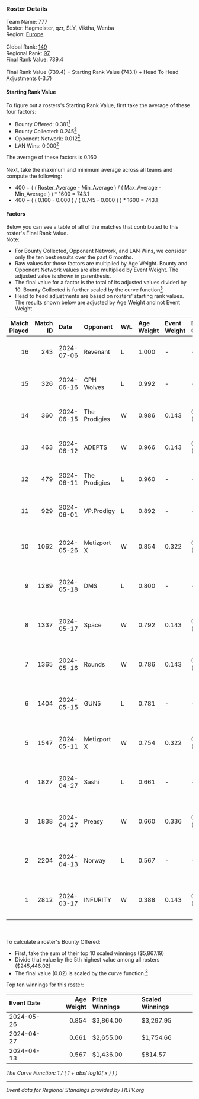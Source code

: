 ### Roster Details<br />
Team Name: 777<br />
Roster: Hagmeister, qzr, SLY, Viktha, Wenba<br />
Region: [Europe]( ../standings_europe.md)<br />
<br />
Global Rank: [149](../standings_global.md)<br />
Regional Rank: [97]( ../standings_europe.md)<br />
Final Rank Value:  739.4<br />
<br />
Final Rank Value (739.4) = Starting Rank Value (743.1) + Head To Head Adjustments (-3.7)<br />

#### Starting Rank Value<br />
To figure out a rosters's Starting Rank Value, first take the average of these four factors:<br />
- Bounty Offered: 0.381[<sup>1</sup>](#table2)
- Bounty Collected: 0.245[<sup>2</sup>](#table1)
- Opponent Network: 0.012[<sup>2</sup>](#table1)
- LAN Wins: 0.000[<sup>2</sup>](#table1)

The average of these factors is 0.160<br />
<br />
Next, take the maximum and minimum average across all teams and compute the following:<br />
- 400 + ( ( Roster_Average - Min_Average ) / ( Max_Average - Min_Average ) ) * 1600 = 743.1
- 400 + ( ( 0.160 - 0.000 ) / ( 0.745 - 0.000 ) ) * 1600 = 743.1


#### Factors<br />
Below you can see a table of all of the matches that contributed to this roster's Final Rank Value.<br />
Note:<br />

- For Bounty Collected, Opponent Network, and LAN Wins, we consider only the ten best results over the past 6 months.
- Raw values for those factors are multiplied by Age Weight. Bounty and Opponent Network values are also multiplied by Event Weight. The adjusted value is shown in parenthesis.
- The final value for a factor is the total of its adjusted values divided by 10. Bounty Collected is further scaled by the curve function[<sup>3</sup>](#curveFunction)
- Head to head adjustments are based on rosters' starting rank values. The results shown below are adjusted by Age Weight and not Event Weight
<span id="table1"></span><br />


| Match Played | Match ID | Date       | Opponent      | W/L | Age Weight | Event Weight | Bounty Collected | Opponent Network | LAN Wins  | H2H Adj. | Roster                                       |
| -: | -: | :- | :- | :- | :- | :- | :- | :- | :- | -: | :- |
|           16 |      243 | 2024-07-06 | Revenant      | L   | 1.000      | -            | -                | -                | -         |   -11.68 | Hagmeister, qzr, SLY, Viktha, Wenba          |
|           15 |      326 | 2024-06-16 | CPH Wolves    | L   | 0.992      | -            | -                | -                | -         |   -14.77 | Hagmeister, qzr, SLY, Viktha, Wenba          |
|           14 |      360 | 2024-06-15 | The Prodigies | W   | 0.986      | 0.143        | 0.000 (0.000)    | 0.113 (0.016)    | 0 (0.000) |     8.76 | Hagmeister, qzr, SLY, Viktha, Wenba          |
|           13 |      463 | 2024-06-12 | ADEPTS        | W   | 0.966      | 0.143        | 0.003 (0.000)    | 0.033 (0.005)    | 0 (0.000) |    12.25 | Hagmeister, qzr, SLY, Viktha, Wenba          |
|           12 |      479 | 2024-06-11 | The Prodigies | L   | 0.960      | -            | -                | -                | -         |   -21.28 | Hagmeister, qzr, SLY, Viktha, Wenba          |
|           11 |      929 | 2024-06-01 | VP.Prodigy    | L   | 0.892      | -            | -                | -                | -         |    -7.54 | Affava, Hagmeister, qzr, Viktha, Wenba       |
|           10 |     1062 | 2024-05-26 | Metizport X   | W   | 0.854      | 0.322        | 0.008 (0.002)    | 0.031 (0.009)    | 0 (0.000) |    10.14 | Affava, Hagmeister, MadeInRed, Viktha, Wenba |
|            9 |     1289 | 2024-05-18 | DMS           | L   | 0.800      | -            | -                | -                | -         |    -7.29 | Affava, Hagmeister, MadeInRed, Viktha, Wenba |
|            8 |     1337 | 2024-05-17 | Space         | W   | 0.792      | 0.143        | 0.009 (0.001)    | 0.430 (0.049)    | 0 (0.000) |    16.99 | Affava, Hagmeister, MadeInRed, Viktha, Wenba |
|            7 |     1365 | 2024-05-16 | Rounds        | W   | 0.786      | 0.143        | 0.000 (0.000)    | 0.000 (0.000)    | 0 (0.000) |     2.98 | Affava, Hagmeister, MadeInRed, Viktha, Wenba |
|            6 |     1404 | 2024-05-15 | GUN5          | L   | 0.781      | -            | -                | -                | -         |    -5.31 | Affava, Hagmeister, MadeInRed, Viktha, Wenba |
|            5 |     1547 | 2024-05-11 | Metizport X   | W   | 0.754      | 0.322        | 0.008 (0.002)    | 0.031 (0.008)    | 0 (0.000) |     9.47 | Affava, Hagmeister, MadeInRed, Viktha, Wenba |
|            4 |     1827 | 2024-04-27 | Sashi         | L   | 0.661      | -            | -                | -                | -         |    -1.51 | Affava, Hagmeister, MadeInRed, Viktha, Wenba |
|            3 |     1838 | 2024-04-27 | Preasy        | W   | 0.660      | 0.336        | 0.013 (0.003)    | 0.171 (0.038)    | 0 (0.000) |    12.32 | Affava, Hagmeister, MadeInRed, Viktha, Wenba |
|            2 |     2204 | 2024-04-13 | Norway        | L   | 0.567      | -            | -                | -                | -         |    -8.80 | Affava, Hagmeister, MadeInRed, Viktha, Wenba |
|            1 |     2812 | 2024-03-17 | INFURITY      | W   | 0.388      | 0.143        | 0.000 (0.000)    | 0.000 (0.000)    | 0 (0.000) |     1.55 | Affava, Hagmeister, MadeInRed, Viktha, Wenba |

<br />
<span id="table2"></span><br />
To calculate a roster's Bounty Offered:<br />

- First, take the sum of their top 10 scaled winnings ($5,867.19)
- Divide that value by the 5th highest value among all rosters ($245,446.02)
- The final value (0.02) is scaled by the curve function.[<sup>3</sup>](#curveFunction)

Top ten winnings for this roster:<br />

| Event Date | Age Weight | Prize Winnings | Scaled Winnings |
| :- | -: | :- | :- |
| 2024-05-26 |      0.854 | $3,864.00      | $3,297.95       |
| 2024-04-27 |      0.661 | $2,655.00      | $1,754.66       |
| 2024-04-13 |      0.567 | $1,436.00      | $814.57         |


<span id="curveFunction"></span>_The Curve Function: 1 / ( 1 + abs( log10( x ) ) )_<br />

---
_Event data for Regional Standings provided by HLTV.org_<br />
